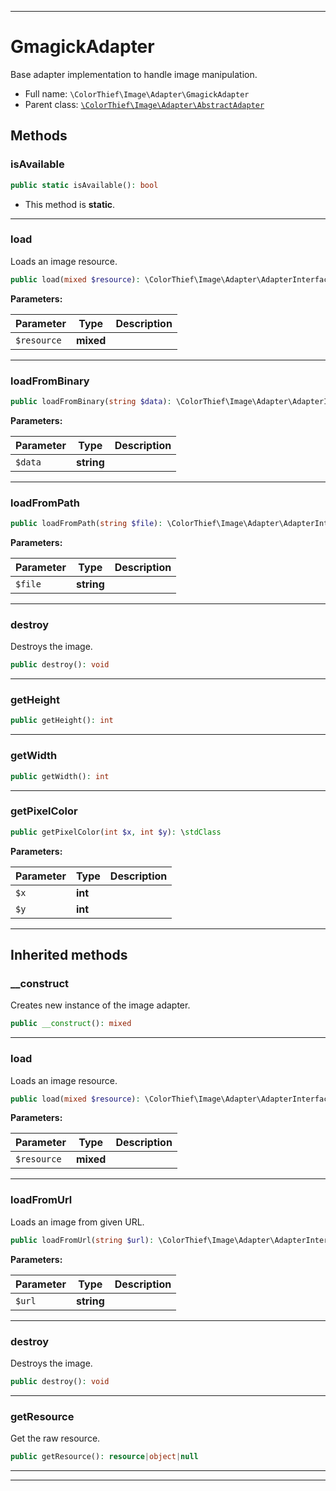***

# GmagickAdapter

Base adapter implementation to handle image manipulation.

* Full name: `\ColorThief\Image\Adapter\GmagickAdapter`
* Parent class: [`\ColorThief\Image\Adapter\AbstractAdapter`](./AbstractAdapter.md)

## Methods

### isAvailable

```php
public static isAvailable(): bool
```

* This method is **static**.

***

### load

Loads an image resource.

```php
public load(mixed $resource): \ColorThief\Image\Adapter\AdapterInterface
```

**Parameters:**

| Parameter | Type | Description |
|-----------|------|-------------|
| `$resource` | **mixed** |  |

***

### loadFromBinary

```php
public loadFromBinary(string $data): \ColorThief\Image\Adapter\AdapterInterface
```

**Parameters:**

| Parameter | Type | Description |
|-----------|------|-------------|
| `$data` | **string** |  |

***

### loadFromPath

```php
public loadFromPath(string $file): \ColorThief\Image\Adapter\AdapterInterface
```

**Parameters:**

| Parameter | Type | Description |
|-----------|------|-------------|
| `$file` | **string** |  |

***

### destroy

Destroys the image.

```php
public destroy(): void
```

***

### getHeight

```php
public getHeight(): int
```

***

### getWidth

```php
public getWidth(): int
```

***

### getPixelColor

```php
public getPixelColor(int $x, int $y): \stdClass
```

**Parameters:**

| Parameter | Type | Description |
|-----------|------|-------------|
| `$x` | **int** |  |
| `$y` | **int** |  |

***

## Inherited methods

### __construct

Creates new instance of the image adapter.

```php
public __construct(): mixed
```

***

### load

Loads an image resource.

```php
public load(mixed $resource): \ColorThief\Image\Adapter\AdapterInterface
```

**Parameters:**

| Parameter | Type | Description |
|-----------|------|-------------|
| `$resource` | **mixed** |  |

***

### loadFromUrl

Loads an image from given URL.

```php
public loadFromUrl(string $url): \ColorThief\Image\Adapter\AdapterInterface
```

**Parameters:**

| Parameter | Type | Description |
|-----------|------|-------------|
| `$url` | **string** |  |

***

### destroy

Destroys the image.

```php
public destroy(): void
```

***

### getResource

Get the raw resource.

```php
public getResource(): resource|object|null
```

***


***

